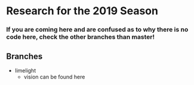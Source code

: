 # Research for the 2019 Season
### If you are coming here and are confused as to why there is no code here, check the other branches than master!
## Branches
 * limelight
   * vision can be found here
 
